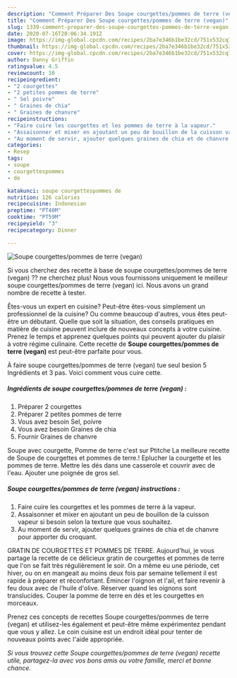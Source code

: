 ```yaml
---
description: "Comment Préparer Des Soupe courgettes/pommes de terre (vegan)"
title: "Comment Préparer Des Soupe courgettes/pommes de terre (vegan)"
slug: 1339-comment-preparer-des-soupe-courgettes-pommes-de-terre-vegan
date: 2020-07-16T20:06:34.191Z
image: https://img-global.cpcdn.com/recipes/2ba7e346b1be32cd/751x532cq70/soupe-courgettespommes-de-terre-vegan-photo-principale-de-la-recette.jpg
thumbnail: https://img-global.cpcdn.com/recipes/2ba7e346b1be32cd/751x532cq70/soupe-courgettespommes-de-terre-vegan-photo-principale-de-la-recette.jpg
cover: https://img-global.cpcdn.com/recipes/2ba7e346b1be32cd/751x532cq70/soupe-courgettespommes-de-terre-vegan-photo-principale-de-la-recette.jpg
author: Danny Griffin
ratingvalue: 4.5
reviewcount: 10
recipeingredient:
- "2 courgettes"
- "2 petites pommes de terre"
- " Sel poivre"
- " Graines de chia"
- " Graines de chanvre"
recipeinstructions:
- "Faire cuire les courgettes et les pommes de terre à la vapeur."
- "Assaisonner et mixer en ajoutant un peu de bouillon de la cuisson vapeur si besoin selon la texture que vous souhaitez."
- "Au moment de servir, ajouter quelques graines de chia et de chanvre pour apporter du croquant."
categories:
- Resep
tags:
- soupe
- courgettespommes
- de

katakunci: soupe courgettespommes de 
nutrition: 126 calories
recipecuisine: Indonesian
preptime: "PT40M"
cooktime: "PT59M"
recipeyield: "3"
recipecategory: Dinner

---
```



![Soupe courgettes/pommes de terre (vegan)](https://img-global.cpcdn.com/recipes/2ba7e346b1be32cd/751x532cq70/soupe-courgettespommes-de-terre-vegan-photo-principale-de-la-recette.jpg)

Si vous cherchez des recette à base de soupe courgettes/pommes de terre (vegan) ?? ne cherchez plus! Nous vous fournissons uniquement le meilleur soupe courgettes/pommes de terre (vegan) ici. Nous avons un grand nombre de recette à tester.

Êtes-vous un expert en cuisine? Peut-être êtes-vous simplement un professionnel de la cuisine? Ou comme beaucoup d'autres, vous êtes peut-être un débutant. Quelle que soit la situation, des conseils pratiques en matière de cuisine peuvent inclure de nouveaux concepts à votre cuisine. Prenez le temps et apprenez quelques points qui peuvent ajouter du plaisir à votre régime culinaire. Cette recette de <strong> Soupe courgettes/pommes de terre (vegan) </strong> est peut-être parfaite pour vous.

<!--inarticleads1-->

À faire soupe courgettes/pommes de terre (vegan) tue seul besion 5 Ingrédients et 3 pas. Voici comment vous cuire cette.

##### Ingrédients de soupe courgettes/pommes de terre (vegan) :

1. Préparer 2 courgettes
1. Préparer 2 petites pommes de terre
1. Vous avez besoin  Sel, poivre
1. Vous avez besoin  Graines de chia
1. Fournir  Graines de chanvre


Soupe avec courgette, Pomme de terre c&#39;est sur Ptitche La meilleure recette de Soupe de courgettes et pommes de terre.! Eplucher la courgette et les pommes de terre. Mettre les dés dans une casserole et couvrir avec de l&#39;eau. Ajouter une poignée de gros sel. 

<!--inarticleads2-->

##### Soupe courgettes/pommes de terre (vegan) instructions :

1. Faire cuire les courgettes et les pommes de terre à la vapeur.
1. Assaisonner et mixer en ajoutant un peu de bouillon de la cuisson vapeur si besoin selon la texture que vous souhaitez.
1. Au moment de servir, ajouter quelques graines de chia et de chanvre pour apporter du croquant.


GRATIN DE COURGETTES ET POMMES DE TERRE. Aujourd&#39;hui, je vous partage la recette de ce délicieux gratin de courgettes et pommes de terre que l&#39;on se fait très régulièrement le soir. On a même eu une période, cet hiver, ou on en mangeait au moins deux fois par semaine tellement il est rapide à préparer et réconfortant. Émincer l&#39;oignon et l&#39;ail, et faire revenir à feu doux avec de l&#39;huile d&#39;olive. Réserver quand les oignons sont translucides. Couper la pomme de terre en dés et les courgettes en morceaux. 

<!--inarticleads1-->

<p>
Prenez ces concepts de recettes Soupe courgettes/pommes de terre (vegan) et utilisez-les également et peut-être même expérimentez pendant que vous y allez. Le coin cuisine est un endroit idéal pour tenter de nouveaux points avec l'aide appropriée.
</p>

<p>
<i>Si vous trouvez cette Soupe courgettes/pommes de terre (vegan) recette utile, partagez-la avec vos bons amis ou votre famille, merci et bonne chance.</i>
</p>
